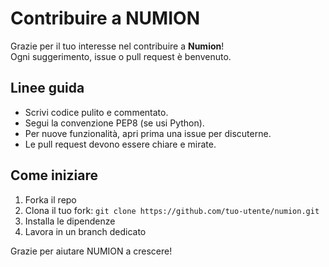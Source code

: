 # Contribuire a NUMION

Grazie per il tuo interesse nel contribuire a **Numion**!  
Ogni suggerimento, issue o pull request è benvenuto.

## Linee guida
- Scrivi codice pulito e commentato.
- Segui la convenzione PEP8 (se usi Python).
- Per nuove funzionalità, apri prima una issue per discuterne.
- Le pull request devono essere chiare e mirate.

## Come iniziare
1. Forka il repo
2. Clona il tuo fork: `git clone https://github.com/tuo-utente/numion.git`
3. Installa le dipendenze
4. Lavora in un branch dedicato

Grazie per aiutare NUMION a crescere!
